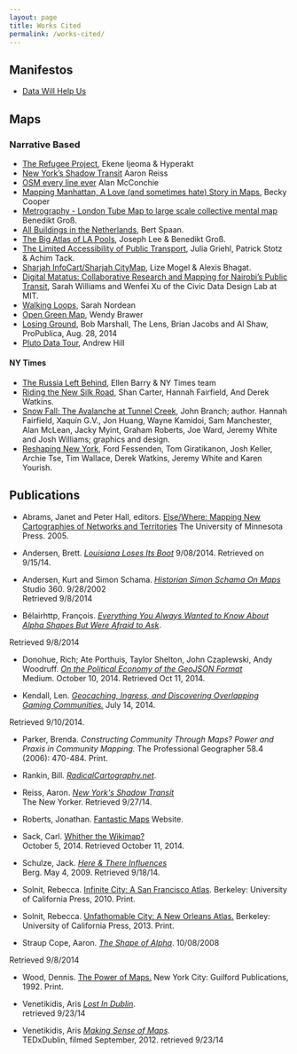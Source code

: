 ```yaml
---
layout: page
title: Works Cited 
permalink: /works-cited/
---
```

## Manifestos
- [Data Will Help Us](http://datawillhelp.us/)

## Maps

### Narrative Based  

- [The Refugee Project](http://www.therefugeeproject.org/), Ekene Ijeoma & Hyperakt
- [New York’s Shadow Transit](http://projects.newyorker.com/story/nyc-dollar-vans/) Aaron Reiss
- [OSM every line ever](#) Alan McConchie
- [Mapping Manhattan, A Love (and sometimes hate) Story in Maps](http://mapyourmemories.tumblr.com/mappingmanhattan), Becky Cooper
- [Metrography - London Tube Map to large scale collective mental map](http://benedikt-gross.de/log/2012/02/metrography-london-tube-map-to-large-scale-collective-mental-map/) Benedikt Groß.
- [All Buildings in the Netherlands](http://code.waag.org/buildings/), Bert Spaan.
- [The Big Atlas of LA Pools](http://benedikt-gross.de/log/2013/06/the-big-atlas-of-la-pools/), Joseph Lee & Benedikt Groß.
- [The Limited Accessibility of Public Transport](http://mappable.info/blog/2014/2/8/accessibility), Julia Griehl, Patrick Stotz & Achim Tack.
- [Sharjah InfoCart/Sharjah CityMap](http://publicgreen.com/projects/sharjah.html), Lize Mogel & Alexis Bhagat.
- [Digital Matatus: Collaborative Research and Mapping for Nairobi’s Public Transit](http://www.digitalmatatus.com/), Sarah Williams and Wenfei Xu of the Civic Data Design Lab at MIT.
- [Walking Loops](http://sarahnordean.com/work/#/walking-loops/), Sarah Nordean
- [Open Green Map](http://www.opengreenmap.org/greenmap), Wendy Brawer
- [Losing Ground](http://projects.propublica.org/louisiana/), Bob Marshall, The Lens, Brian Jacobs and Al Shaw, ProPublica, Aug. 28, 2014
- [Pluto Data Tour](http://andrewxhill.com/cartodb-examples/scroll-story/pluto/#0), Andrew Hill

#### NY Times
- [The Russia Left Behind](http://www.nytimes.com/newsgraphics/2013/10/13/russia/), Ellen Barry & NY Times team
- [Riding the New Silk Road](http://www.nytimes.com/newsgraphics/2013/07/21/silk-road/), Shan Carter, Hannah Fairfield, And Derek Watkins.
- [Snow Fall: The Avalanche at Tunnel Creek](http://www.nytimes.com/projects/2012/snow-fall/#/?part=tunnel-creek), John Branch; author. Hannah Fairfield, Xaquín G.V., Jon Huang, Wayne Kamidoi, Sam Manchester, Alan McLean, Jacky Myint, Graham Roberts, Joe Ward, Jeremy White and Josh Williams; graphics and design.
- [Reshaping New York](http://www.nytimes.com/newsgraphics/2013/08/18/reshaping-new-york/), Ford Fessenden, Tom Giratikanon, Josh Keller, Archie Tse, Tim Wallace, Derek Watkins, Jeremy White and Karen Yourish.

## Publications
- Abrams, Janet and Peter Hall, editors. <span style="text-decoration:underline;">[Else/Where: Mapping New Cartographies of Networks and Territories](http://www.upress.umn.edu/book-division/books/else-where)</span> The University of Minnesota Press. 2005.

- Andersen, Brett. [*Louisiana Loses Its Boot*](https://medium.com/matter/louisiana-loses-its-boot-b55b3bd52d1e) 9/08/2014. Retrieved on 9/15/14.

- Andersen, Kurt and Simon Schama. [*Historian Simon Schama On Maps*](http://www.studio360.org/story/165059-historian-simon-schama-on-maps/) Studio 360. 9/28/2002  
Retrieved 9/8/2014  

- Bélairhttp, François. [*Everything You Always Wanted to Know About Alpha Shapes But Were Afraid to Ask*](http://cgm.cs.mcgill.ca/~godfried/teaching/projects97/belair/alpha.html).  
<!-- http://cgm.cs.mcgill.ca/~godfried/teaching/projects97/belair/alpha.html   -->
Retrieved 9/8/2014

- Donohue, Rich; Ate Porthuis, Taylor Shelton, John Czaplewski, Andy Woodruff. [*On the Political Economy of the GeoJSON Format*](https://medium.com/@rgdonohue/on-the-political-economy-of-the-geojson-format-8e7f38b9f5d8)  
Medium. October 10, 2014. Retrieved Oct 11, 2014.

- Kendall, Len. [*Geocaching, Ingress, and Discovering Overlapping Gaming Communities.*](https://medium.com/best-thing-i-found-online-today/geocaching-ingress-and-discovering-overlapping-communities-47bdd2e3d099) July 14, 2014.  
<!-- https://medium.com/best-thing-i-found-online-today/geocaching-ingress-and-discovering-overlapping-communities-47bdd2e3d099   -->
Retrieved 9/10/2014.

- Parker, Brenda. *Constructing Community Through Maps? Power and Praxis in Community Mapping.*
The Professional Geographer 58.4 (2006): 470-484. Print.

- Rankin, Bill. [*RadicalCartography.net*](http://www.radicalcartography.net/).

- Reiss, Aaron. [*New York's Shadow Transit*](http://projects.newyorker.com/story/nyc-dollar-vans/)  
The New Yorker. Retrieved 9/27/14.

- Roberts, Jonathan. [Fantastic Maps](http://www.fantasticmaps.com/) Website.

- Sack, Carl. [Whither the Wikimap?](http://northlandia.wordpress.com/2014/10/05/whither-the-wikimap/)  
October 5, 2014. Retrieved October 11, 2014.

- Schulze, Jack. [*Here & There Influences*](http://berglondon.com/blog/2009/05/04/here-there-influences/)  
Berg. May 4, 2009. Retrieved 9/18/14.

- Solnit, Rebecca. <span style="text-decoration:underline;">Infinite City: A San Francisco Atlas</span>. Berkeley: University of California Press, 2010. Print.

- Solnit, Rebecca. <span style="text-decoration:underline;">Unfathomable City: A New Orleans Atlas.</span> Berkeley: University of California Press, 2013.
Print.

- Straup Cope, Aaron. [*The Shape of Alpha*](http://code.flickr.net/2008/10/30/the-shape-of-alpha/). 10/08/2008  
<!-- http://code.flickr.net/2008/10/30/the-shape-of-alpha/   -->
Retrieved 9/8/2014  

- Wood, Dennis. <span style="text-decoration:underline;">The Power of Maps.</span> New York City: Guilford Publications, 1992. Print.

- Venetikidis, Aris [*Lost In Dublin*](http://www.venetikidis.com/ArisV/LostInDublin.html).  
retrieved 9/23/14   

- Venetikidis, Aris [*Making Sense of Maps*](https://www.ted.com/talks/aris_venetikidis_making_sense_of_maps#t-398337).  
TEDxDublin, filmed September, 2012. retrieved 9/23/14